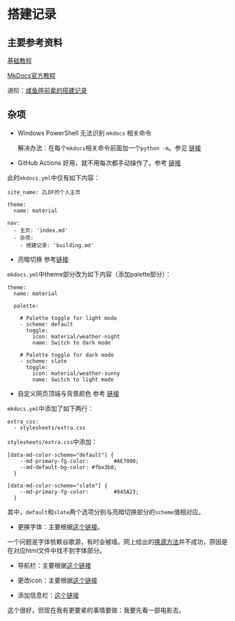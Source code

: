 # 搭建记录

## 主要参考资料

[基础教程](https://squidfunk.github.io/mkdocs-material/publishing-your-site/)

[MkDocs官方教程](https://www.mkdocs.org/user-guide/)

进阶：[咸鱼暄前辈的搭建记录](https://xuan-insr.github.io/%E6%9D%82%E9%A1%B9/%E5%8D%9A%E5%AE%A2%E6%90%AD%E5%BB%BA%E8%AE%B0%E5%BD%95/)

## 杂项

- Windows PowerShell 无法识别 `mkdocs` 相关命令

  解决办法：在每个`mkdocs`相关命令前面加一个`python -m`。参见 [链接](https://www.mkdocs.org/user-guide/installation/)

- GitHub Actions 好用，就不用每次都手动操作了。参考 [链接](https://squidfunk.github.io/mkdocs-material/publishing-your-site/#with-github-actions-material-for-mkdocs)

此时`mkdocs.yml`中仅有如下内容：
```
site_name: ZLDF的个人主页

theme: 
  name: material

nav:
  - 主页: 'index.md'
  - 杂项: 
    - 搭建记录: 'building.md'
```

- 亮暗切换 参考[链接](https://squidfunk.github.io/mkdocs-material/setup/changing-the-colors/#color-palette-toggle)

`mkdocs.yml`中theme部分改为如下内容（添加palette部分）：

```
theme: 
  name: material

  palette: 

    # Palette toggle for light mode
    - scheme: default
      toggle:
        icon: material/weather-night 
        name: Switch to dark mode

    # Palette toggle for dark mode
    - scheme: slate
      toggle:
        icon: material/weather-sunny
        name: Switch to light mode
```

- 自定义网页顶端与背景颜色 参考 [链接](https://squidfunk.github.io/mkdocs-material/setup/changing-the-colors/#custom-color-schemes)

`mkdocs.yml`中添加了如下两行：
```
extra_css:
  - stylesheets/extra.css
```
`stylesheets/extra.css`中添加：
```
[data-md-color-scheme="default"] {
    --md-primary-fg-color:        #AE7000;
    --md-default-bg-color: #fbe3b8;
  }

[data-md-color-scheme="slate"] {
    --md-primary-fg-color:        #845A23;
  }
```
其中，`default`和`slate`两个选项分别与亮暗切换部分的`scheme`值相对应。

- 更换字体：主要根据[这个链接](https://squidfunk.github.io/mkdocs-material/setup/changing-the-fonts/#regular-font)。
  
一个问题是字体依赖谷歌源，有时会被墙。网上给出的[换源方法](http://zongming.net/read-1426/)并不成功，原因是在对应html文件中找不到字体部分。

- 导航栏：主要根据[这个链接](https://squidfunk.github.io/mkdocs-material/setup/setting-up-navigation/#navigation-expansion-with-expansion)

- 更改icon：主要根据[这个链接](https://squidfunk.github.io/mkdocs-material/setup/changing-the-logo-and-icons/)

- 添加信息栏：[这个链接](https://squidfunk.github.io/mkdocs-material/reference/admonitions/)

这个很好，但现在我有更要紧的事情要做：我要先看一部电影去。

